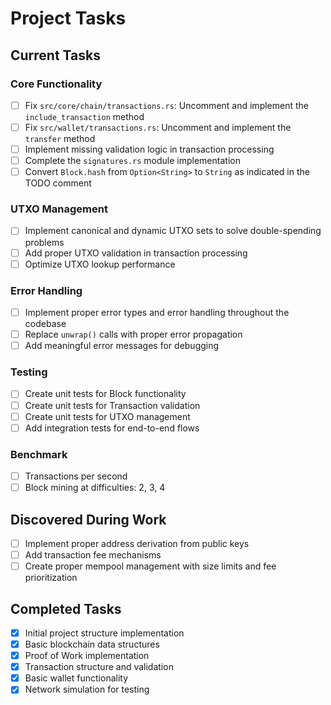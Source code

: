 # Project Tasks

## Current Tasks

### Core Functionality
- [ ] Fix `src/core/chain/transactions.rs`: Uncomment and implement the `include_transaction` method
- [ ] Fix `src/wallet/transactions.rs`: Uncomment and implement the `transfer` method
- [ ] Implement missing validation logic in transaction processing
- [ ] Complete the `signatures.rs` module implementation
- [ ] Convert `Block.hash` from `Option<String>` to `String` as indicated in the TODO comment

### UTXO Management
- [ ] Implement canonical and dynamic UTXO sets to solve double-spending problems
- [ ] Add proper UTXO validation in transaction processing
- [ ] Optimize UTXO lookup performance

### Error Handling
- [ ] Implement proper error types and error handling throughout the codebase
- [ ] Replace `unwrap()` calls with proper error propagation
- [ ] Add meaningful error messages for debugging

### Testing
- [ ] Create unit tests for Block functionality
- [ ] Create unit tests for Transaction validation
- [ ] Create unit tests for UTXO management
- [ ] Add integration tests for end-to-end flows

### Benchmark
- [ ] Transactions per second
- [ ] Block mining at difficulties: 2, 3, 4

## Discovered During Work
- [ ] Implement proper address derivation from public keys
- [ ] Add transaction fee mechanisms
- [ ] Create proper mempool management with size limits and fee prioritization

## Completed Tasks
- [x] Initial project structure implementation
- [x] Basic blockchain data structures
- [x] Proof of Work implementation
- [x] Transaction structure and validation
- [x] Basic wallet functionality
- [x] Network simulation for testing
